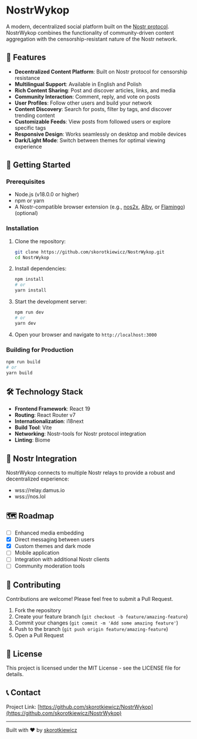 # NostrWykop

A modern, decentralized social platform built on the [Nostr protocol](https://nostr.com/). NostrWykop combines the functionality of community-driven content aggregation with the censorship-resistant nature of the Nostr network.

## 🌟 Features

- **Decentralized Content Platform**: Built on Nostr protocol for censorship resistance
- **Multilingual Support**: Available in English and Polish
- **Rich Content Sharing**: Post and discover articles, links, and media
- **Community Interaction**: Comment, reply, and vote on posts
- **User Profiles**: Follow other users and build your network
- **Content Discovery**: Search for posts, filter by tags, and discover trending content
- **Customizable Feeds**: View posts from followed users or explore specific tags
- **Responsive Design**: Works seamlessly on desktop and mobile devices
- **Dark/Light Mode**: Switch between themes for optimal viewing experience

## 🚀 Getting Started

### Prerequisites

- Node.js (v18.0.0 or higher)
- npm or yarn
- A Nostr-compatible browser extension (e.g., [nos2x](https://github.com/fiatjaf/nos2x), [Alby](https://getalby.com/), or [Flamingo](https://www.getflamingo.org/)) (optional)

### Installation

1. Clone the repository:
   ```bash
   git clone https://github.com/skorotkiewicz/NostrWykop.git
   cd NostrWykop
   ```

2. Install dependencies:
   ```bash
   npm install
   # or
   yarn install
   ```

3. Start the development server:
   ```bash
   npm run dev
   # or
   yarn dev
   ```

4. Open your browser and navigate to `http://localhost:3000`

### Building for Production

```bash
npm run build
# or
yarn build
```

## 🛠️ Technology Stack

- **Frontend Framework**: React 19
- **Routing**: React Router v7
- **Internationalization**: i18next
- **Build Tool**: Vite
- **Networking**: Nostr-tools for Nostr protocol integration
- **Linting**: Biome

## 🔌 Nostr Integration

NostrWykop connects to multiple Nostr relays to provide a robust and decentralized experience:

- wss://relay.damus.io
- wss://nos.lol

## 🗺️ Roadmap

- [ ] Enhanced media embedding
- [x] Direct messaging between users
- [x] Custom themes and dark mode
- [ ] Mobile application
- [ ] Integration with additional Nostr clients
- [ ] Community moderation tools

## 🤝 Contributing

Contributions are welcome! Please feel free to submit a Pull Request.

1. Fork the repository
2. Create your feature branch (`git checkout -b feature/amazing-feature`)
3. Commit your changes (`git commit -m 'Add some amazing feature'`)
4. Push to the branch (`git push origin feature/amazing-feature`)
5. Open a Pull Request

## 📝 License

This project is licensed under the MIT License - see the LICENSE file for details.

## 📞 Contact

Project Link: [https://github.com/skorotkiewicz/NostrWykop](https://github.com/skorotkiewicz/NostrWykop)

---

Built with ❤️ by [skorotkiewicz](https://github.com/skorotkiewicz)